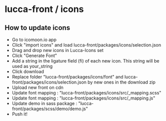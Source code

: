 # lucca-front / icons

## How to update icons

- Go to icomoon.io app
- Click "import icons" and load lucca-front/packages/icons/selection.json
- Drag and drop new icons in Lucca-Icons set
- Click "Generate Font"
- Add a string in the ligature field (fi) of each new icon. This string will be used as <span aria-hidden="true" class="lucca-icon">your_string</span>
- Click download
- Replace folder "lucca-front/packages/icons/font" and lucca-front/packages/icons/selection.json by new ones in the download zip
- Upload new front on cdn
- Update font mapping : "lucca-front/packages/icons/src/_mapping.scss"
- Update font mapping : "lucca-front/packages/icons/src/_mapping.js"
- Update demo in sass package : "lucca-front/packages/scss/demo/demo.js"
- Push it!
